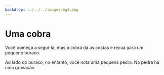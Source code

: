 ```yaml
---
backdrop: ../../../images/bg1.png
---
```


# Uma cobra

Você começa a segui-la, mas a cobra dá as costas e recua para um pequeno buraco.

Ao lado do buraco, no entanto, você nota uma pequena pedra. Na pedra há uma gravação.

<Item id="4" />

<Page url="3" instructions="Embora você tenha uma ideia do significado desse glifo, você abre o guia para ter certeza. Em vez do significado do glifo, no entanto, encontra apenas sua imagem e uma anotação rabiscada na página rasgada: '4: A linguagem com o nome desta criatura transforma o código-fonte em código de bytes que pode ser executado em qualquer plataforma suportada'. Embora isso pareça algo sem sentido para você, e você esteja preocupado com bytes, você clica no URL ao lado da imagem do glifo." action="Caminhe para o leste" condition="4" />
